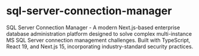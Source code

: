 # sql-server-connection-manager
SQL Server Connection Manager - A modern Next.js-based enterprise database administration platform designed to solve complex multi-instance MS SQL Server connection management challenges. Built with TypeScript, React 19, and Next.js 15, incorporating industry-standard security practices.
